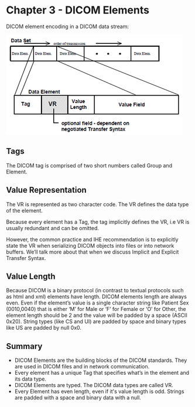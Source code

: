 Chapter 3 - DICOM Elements
========================

DICOM element encoding in a DICOM data stream:

![DICOM element](image/DICOM-Element.png)

Tags
----

  The DICOM tag is comprised of two short numbers called Group and Element.

Value Representation
--------------------

  The VR is represented as two character code. The VR defines the data type of
  the element.

  Because every element has a Tag, the tag implicitly defines the VR, i.e  VR
  is usually redundant and can be omitted.

  However, the common practice and IHE recommendation is to explicitly state
  the VR when serializing DICOM objects into files or into network buffers.
  We’ll talk more about that when we discuss Implicit and Explicit Transfer
  Syntax.

Value Length
------------

  Because DICOM is a binary protocol (in contrast to textual protocols such as
  html and xml) elements have length. DICOM elements length are always even.
  Even if the element’s value is a single character string like Patient Sex
  (0010,0040) that is either ‘M’ for Male or ‘F’ for Female or ‘O’ for Other,
  the element length should be 2 and the value will be padded by a space (ASCII
  0x20). String types (like CS and UI) are padded by space and binary types
  like US are padded by null 0x0.

Summary
-------

* DICOM Elements are the building blocks of the DICOM standards. They are used
  in DICOM files and in network communication.
* Every element has a unique Tag that specifies what’s in the element and its
  data type.
* DICOM Elements are typed. The DICOM data types are called VR.
* Every Element has even length, even if it's value length is odd. Strings are
  padded with a space and binary data with a null.
